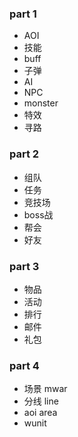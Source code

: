 ### part 1

- AOI
- 技能
- buff
- 子弹
- AI
- NPC
- monster
- 特效
- 寻路

### part 2

- 组队
- 任务
- 竞技场
- boss战
- 帮会
- 好友

### part 3

- 物品
- 活动
- 排行
- 邮件
- 礼包

### part 4

- 场景 mwar
- 分线 line
- aoi area
- wunit
